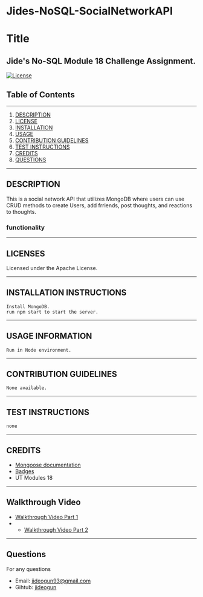 # Jides-NoSQL-SocialNetworkAPI

# Title

## Jide's No-SQL Module 18 Challenge Assignment.

[![License](https://img.shields.io/badge/License-Apache--2.0-red.svg)](https://opensource.org/licenses/unlicense)

## Table of Contents

---

1. [DESCRIPTION](#description)
2. [LICENSE](#licenses)
3. [INSTALLATION](#installation-instructions)
4. [USAGE](#usage-information)
5. [CONTRIBUTION GUIDELINES](#contribution-guidelines)
6. [TEST INSTRUCTIONS](#test-instructions)
7. [CREDITS](#credits)
8. [QUESTIONS](#questions)

---

## DESCRIPTION

This is a social network API that utilizes MongoDB where users can use CRUD methods to create Users, add frriends, post thoughts, and reactions to thoughts.

### functionality

---

## LICENSES

Licensed under the Apache License.

---

## INSTALLATION INSTRUCTIONS

    Install MongoDB.
    run npm start to start the server.

---

## USAGE INFORMATION

    Run in Node environment.

---

## CONTRIBUTION GUIDELINES

    None available.

---

## TEST INSTRUCTIONS

    none

---

## CREDITS

- [Mongoose documentation](https://mongoosejs.com/docs/validation.html)
- [Badges](https://shields.io/category/build)
- UT Modules 18

---

## Walkthrough Video

- [Walkthrough Video Part 1](https://www.youtube.com/watch?v=BmG6lwzAl8I)
- - [Walkthrough Video Part 2](https://www.youtube.com/watch?v=MY8OiKOj-ME)

---

## Questions

For any questions

- Email: [jideogun93@gmail.com](mailto:jideogun93@gmail.com)
- Gihtub: [jideogun](https://github.com/jideogun)
